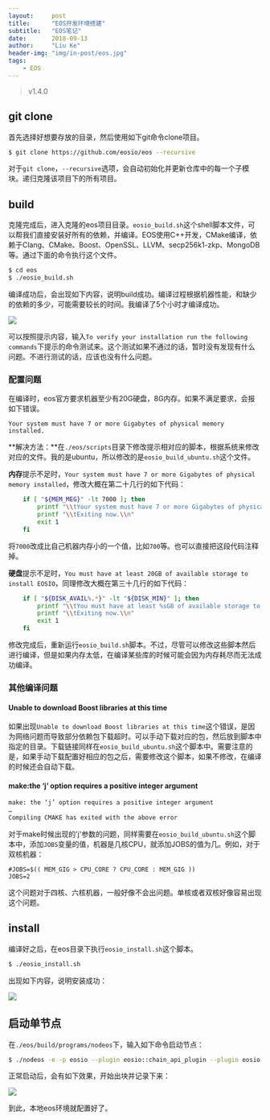 ```yaml
---
layout:     post
title:      "EOS开发环境搭建"
subtitle:   "EOS笔记"
date:       2018-09-13
author:     "Liu Ke"
header-img: "img/in-post/eos.jpg"
tags:
    - EOS
---
```


> v1.4.0

## git clone

首先选择好想要存放的目录，然后使用如下git命令clone项目。

```sh
$ git clone https://github.com/eosio/eos --recursive
```

对于`git clone`，`--recursive`选项，会自动初始化并更新仓库中的每一个子模块。递归克隆该项目下的所有项目。

## build

克隆完成后，进入克隆的eos项目目录。`eosio_build.sh`这个shell脚本文件，可以帮我们直接安装好所有的依赖，并编译。EOS使用C++开发，CMake编译，依赖于Clang、CMake、Boost、OpenSSL、LLVM、secp256k1-zkp、MongoDB等。通过下面的命令执行这个文件。

```sh
$ cd eos
$ ./eosio_build.sh
```

编译成功后，会出现如下内容，说明build成功。编译过程根据机器性能，和缺少的依赖的多少，可能需要较长的时间。我编译了5个小时才编译成功。

![](http://dugu0808.github.io/img/in-post/180913/1add55fbd4eb2b77f04c08b5fdf03c0.png)

可以按照提示内容，输入`To verify your installation run the following commands`下提示的命令测试来。这个测试如果不通过的话，暂时没有发现有什么问题。不进行测试的话，应该也没有什么问题。

### 配置问题

在编译时，eos官方要求机器至少有20G硬盘，8G内存。如果不满足要求，会报如下错误。

```
Your system must have 7 or more Gigabytes of physical memory installed.
```

**解决方法：**在`./eos/scripts`目录下修改提示相对应的脚本，根据系统来修改对应的文件。我的是ubuntu，所以修改的是`eosio_build_ubuntu.sh`这个文件。

**内存**提示不足时，`Your system must have 7 or more Gigabytes of physical memory installed`，修改大概在第二十几行的如下代码：

```sh
	if [ "${MEM_MEG}" -lt 7000 ]; then
		printf "\\tYour system must have 7 or more Gigabytes of physical memory installed.\\n"
		printf "\\tExiting now.\\n"
		exit 1
	fi
```

将`7000`改成比自己机器内存小的一个值，比如`700`等。也可以直接把这段代码注释掉。

**硬盘**提示不足时，`You must have at least 20GB of available storage to install EOSIO`，同理修改大概在第三十几行的如下代码：

```sh
	if [ "${DISK_AVAIL%.*}" -lt "${DISK_MIN}" ]; then
		printf "\\tYou must have at least %sGB of available storage to install EOSIO.\\n" "${DISK_MIN}"
		printf "\\tExiting now.\\n"
		exit 1
	fi
```

修改完成后，重新运行`eosio_build.sh`脚本。不过，尽管可以修改这些脚本然后进行编译，但是如果内存太低，在编译某些库的时候可能会因为内存耗尽而无法成功编译。

### 其他编译问题

#### Unable to download Boost libraries at this time

如果出现`Unable to download Boost libraries at this time`这个错误，是因为网络问题而导致部分依赖包下载超时。可以手动下载对应的包，然后放到脚本中指定的目录。下载链接同样在`eosio_build_ubuntu.sh`这个脚本中。需要注意的是，如果手动下载配置好相应的包之后，需要修改这个脚本，如果不修改，在编译的时候还会自动下载。

#### make:the ‘j’ option requires a positive integer argument

```sh
make: the ‘j’ option requires a positive integer argument
…
Compiling CMAKE has exited with the above error
```

对于make时候出现的'j'参数的问题，同样需要在`eosio_build_ubuntu.sh`这个脚本中，添加`JOBS`变量的值，机器是几核CPU，就添加JOBS的值为几。例如，对于双核机器：

```
#JOBS=$(( MEM_GIG > CPU_CORE ? CPU_CORE : MEM_GIG ))
JOBS=2
```

这个问题对于四核、六核机器，一般好像不会出问题。单核或者双核好像容易出现这个问题。

## install

编译好之后，在eos目录下执行`eosio_install.sh`这个脚本。

```sh
$ ./eosio_install.sh
```

出现如下内容，说明安装成功：

![](http://dugu0808.github.io/img/in-post/180913/install.png)

## 启动单节点

在`./eos/build/programs/nodeos`下，输入如下命令启动节点：

```sh
$ ./nodeos -e -p eosio --plugin eosio::chain_api_plugin --plugin eosio::history_api_plugin
```

正常启动后，会有如下效果，开始出块并记录下来：

![](http://dugu0808.github.io/img/in-post/180913/nodeos.png)

到此，本地eos环境就配置好了。